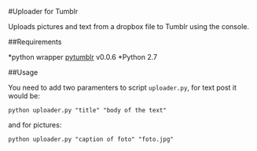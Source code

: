 #Uploader for Tumblr

Uploads pictures and text from a dropbox file to Tumblr using the console. 

##Requirements

*python wrapper [pytumblr](https://github.com/tumblr/pytumblr) v0.0.6
*Python 2.7

##Usage

You need to add two paramenters to script `uploader.py`, for text post it would be:

```shell
python uploader.py "title" "body of the text"
```
and for pictures:

```shell
python uploader.py "caption of foto" "foto.jpg"
```